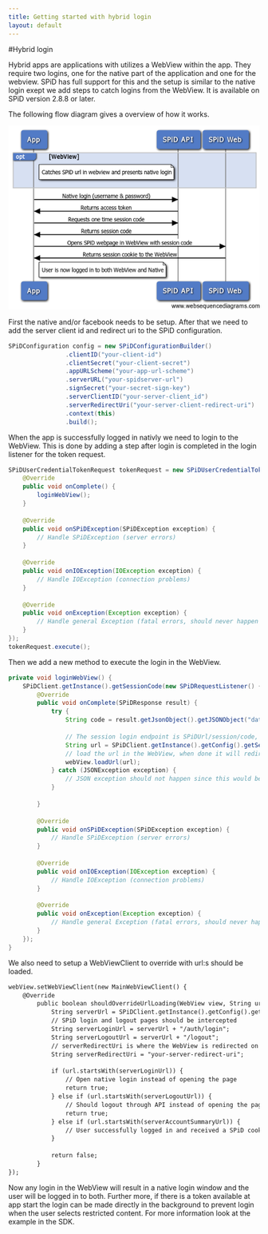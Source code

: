 ```yaml
---
title: Getting started with hybrid login
layout: default
---
```

#Hybrid login

Hybrid apps are applications with utilizes a WebView within the app. They require two logins, one for the native part of the application and one for the webview. SPiD has full support for this and the setup is similar to the native login exept we add steps to catch logins from the WebView. It is available on SPiD version 2.8.8 or later.

The following flow diagram gives a overview of how it works.

![](images/hybridflow.png)

First the native and/or facebook needs to be setup. After that we need to add the server client id and redirect uri to the SPiD configuration.
```java
SPiDConfiguration config = new SPiDConfigurationBuilder()
                .clientID("your-client-id")
                .clientSecret("your-client-secret")
                .appURLScheme("your-app-url-scheme")
                .serverURL("your-spidserver-url")
                .signSecret("your-secret-sign-key")
                .serverClientID("your-server-client_id")
                .serverRedirectUri("your-server-client-redirect-uri")
                .context(this)
                .build();
```

When the app is successfully logged in nativly we need to login to the WebView. This is done by adding a step after login is completed in the login listener for the token request.
```java
SPiDUserCredentialTokenRequest tokenRequest = new SPiDUserCredentialTokenRequest(email, password, new SPiDAuthorizationListener() {
    @Override 
    public void onComplete() {
    	loginWebView();
    }

    @Override
    public void onSPiDException(SPiDException exception) {
        // Handle SPiDException (server errors)
    }

    @Override
    public void onIOException(IOException exception) {
        // Handle IOException (connection problems)
    }

    @Override
    public void onException(Exception exception) {
        // Handle general Exception (fatal errors, should never happen if SPiDClient is correctly configured)
    }
});
tokenRequest.execute();
```

Then we add a new method to execute the login in the WebView.
```java
private void loginWebView() {
	SPiDClient.getInstance().getSessionCode(new SPiDRequestListener() {
        @Override
        public void onComplete(SPiDResponse result) {
            try {
                String code = result.getJsonObject().getJSONObject("data").getString("code");

                // The session login endpoint is SPiDUrl/session/code, e.i. https://payment.schibsted.no/session/code
                String url = SPiDClient.getInstance().getConfig().getServerURL() + "/session/" + code;
                // load the url in the WebView, when done it will redirect to the server client redirect uri 
                webView.loadUrl(url);
            } catch (JSONException exception) {
                // JSON exception should not happen since this would be a incorrect JSON response from SPiD
            }

        }

        @Override
        public void onSPiDException(SPiDException exception) {
            // Handle SPiDException (server errors)
        }

        @Override
        public void onIOException(IOException exception) {
            // Handle IOException (connection problems)
        }

        @Override
        public void onException(Exception exception) {
            // Handle general Exception (fatal errors, should never happen if SPiDClient is correctly configured)
        }
    });
}
```

We also need to setup a WebViewClient to override with url:s should be loaded.

```xml
webView.setWebViewClient(new MainWebViewClient() {
	@Override
        public boolean shouldOverrideUrlLoading(WebView view, String url) {
            String serverUrl = SPiDClient.getInstance().getConfig().getServerURL();
            // SPiD login and logout pages should be intercepted
            String serverLoginUrl = serverUrl + "/auth/login";
            String serverLogoutUrl = serverUrl + "/logout";
            // serverRedirectUri is where the WebView is redirected on login completion
            String serverRedirectUri = "your-server-redirect-uri";

            if (url.startsWith(serverLoginUrl)) {
                // Open native login instead of opening the page
                return true;
            } else if (url.startsWith(serverLogoutUrl)) {
                // Should logout through API instead of opening the page
                return true;
            } else if (url.startsWith(serverAccountSummaryUrl)) {
                // User successfully logged in and received a SPiD cookie in the WebView.
            }

            return false;
        }
});
```

Now any login in the WebView will result in a native login window and the user will be logged in to both. Further more, if there is a token available at app start the login can be made directly in the background to prevent login when the user selects restricted content. For more information look at the example in the SDK.




